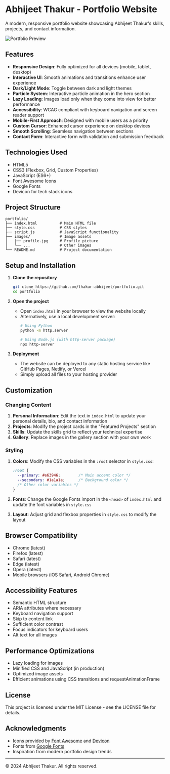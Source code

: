 
# Abhijeet Thakur - Portfolio Website

A modern, responsive portfolio website showcasing Abhijeet Thakur's skills, projects, and contact information.

![Portfolio Preview](images/portfolio-preview.jpg)

## Features

- **Responsive Design**: Fully optimized for all devices (mobile, tablet, desktop)
- **Interactive UI**: Smooth animations and transitions enhance user experience
- **Dark/Light Mode**: Toggle between dark and light themes
- **Particle System**: Interactive particle animation in the hero section
- **Lazy Loading**: Images load only when they come into view for better performance
- **Accessibility**: WCAG compliant with keyboard navigation and screen reader support
- **Mobile-First Approach**: Designed with mobile users as a priority
- **Custom Cursor**: Enhanced cursor experience on desktop devices
- **Smooth Scrolling**: Seamless navigation between sections
- **Contact Form**: Interactive form with validation and submission feedback

## Technologies Used

- HTML5
- CSS3 (Flexbox, Grid, Custom Properties)
- JavaScript (ES6+)
- Font Awesome Icons
- Google Fonts
- Devicon for tech stack icons

## Project Structure

```
portfolio/
├── index.html          # Main HTML file
├── style.css           # CSS styles
├── script.js           # JavaScript functionality
├── images/             # Image assets
│   ├── profile.jpg     # Profile picture
│   └── ...             # Other images
└── README.md           # Project documentation
```

## Setup and Installation

1. **Clone the repository**
   ```bash
   git clone https://github.com/thakur-abhijeet/portfolio.git
   cd portfolio
   ```

2. **Open the project**
   - Open `index.html` in your browser to view the website locally
   - Alternatively, use a local development server:
     ```bash
     # Using Python
     python -m http.server
     
     # Using Node.js (with http-server package)
     npx http-server
     ```

3. **Deployment**
   - The website can be deployed to any static hosting service like GitHub Pages, Netlify, or Vercel
   - Simply upload all files to your hosting provider

## Customization

### Changing Content

1. **Personal Information**: Edit the text in `index.html` to update your personal details, bio, and contact information
2. **Projects**: Modify the project cards in the "Featured Projects" section
3. **Skills**: Update the skills grid to reflect your technical expertise
4. **Gallery**: Replace images in the gallery section with your own work

### Styling

1. **Colors**: Modify the CSS variables in the `:root` selector in `style.css`:
   ```css
   :root {
     --primary: #e63946;        /* Main accent color */
     --secondary: #1a1a1a;      /* Background color */
     /* Other color variables */
   }
   ```

2. **Fonts**: Change the Google Fonts import in the `<head>` of `index.html` and update the font variables in `style.css`

3. **Layout**: Adjust grid and flexbox properties in `style.css` to modify the layout

## Browser Compatibility

- Chrome (latest)
- Firefox (latest)
- Safari (latest)
- Edge (latest)
- Opera (latest)
- Mobile browsers (iOS Safari, Android Chrome)

## Accessibility Features

- Semantic HTML structure
- ARIA attributes where necessary
- Keyboard navigation support
- Skip to content link
- Sufficient color contrast
- Focus indicators for keyboard users
- Alt text for all images

## Performance Optimizations

- Lazy loading for images
- Minified CSS and JavaScript (in production)
- Optimized image assets
- Efficient animations using CSS transitions and requestAnimationFrame

## License

This project is licensed under the MIT License - see the LICENSE file for details.

## Acknowledgments

- Icons provided by [Font Awesome](https://fontawesome.com/) and [Devicon](https://devicon.dev/)
- Fonts from [Google Fonts](https://fonts.google.com/)
- Inspiration from modern portfolio design trends

---

© 2024 Abhijeet Thakur. All rights reserved.
